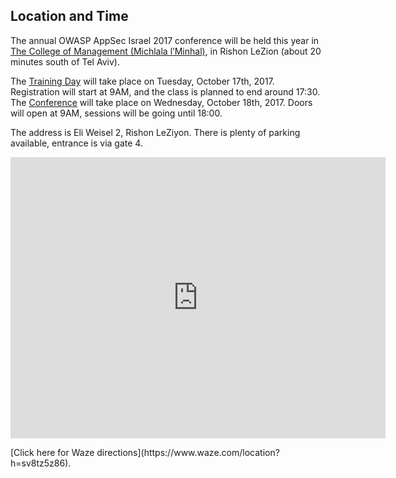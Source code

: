 ---
---

## Location and Time

The annual OWASP AppSec Israel 2017 conference will be held this year in [The College of Management (Michlala l’Minhal)](https://www.colman.ac.il/en), in Rishon LeZion (about 20 minutes south of Tel Aviv). 

The [Training Day](/Training) will take place on Tuesday, October 17th, 2017. Registration will start at 9AM, and the class is planned to end around 17:30.   
The [Conference](/Agenda) will take place on Wednesday, October 18th, 2017. Doors will open at 9AM, sessions will be going until 18:00.  

The address is Eli Weisel 2, Rishon LeZiyon. There is plenty of parking available, entrance is via gate 4.

<iframe src="https://www.google.com/maps/embed?pb=!1m14!1m8!1m3!1d6769.412498071229!2d34.770841!3d31.968865!3m2!1i1024!2i768!4f13.1!3m3!1m2!1s0x1502b3f68fb63d9f%3A0x9859ba7033a9ccb3!2sElie+Wiesel%2C+Rishon+LeTsiyon%2C+Israel!5e0!3m2!1sen!2sil!4v1505084637066" width="600" height="450" frameborder="0" style="border:0" allowfullscreen></iframe> </br>  

<p>
[Click here for Waze directions](https://www.waze.com/location?h=sv8tz5z86). 
</p>
